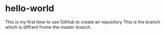 # hello-world
This is my first time to use GitHub to create an repository
This is the branch which is diffrent frome the master branch.
